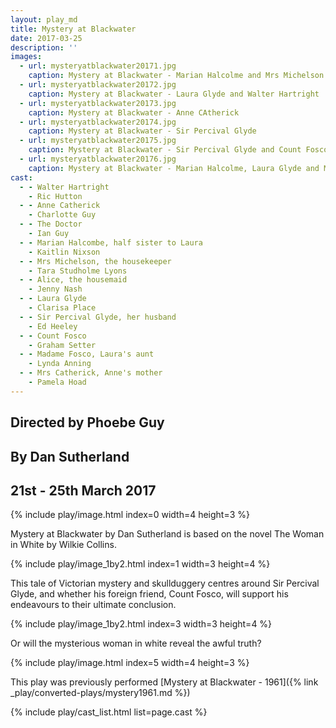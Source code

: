 ```yaml
---
layout: play_md
title: Mystery at Blackwater
date: 2017-03-25
description: ''
images:
  - url: mysteryatblackwater20171.jpg
    caption: Mystery at Blackwater - Marian Halcolme and Mrs Michelson
  - url: mysteryatblackwater20172.jpg
    caption: Mystery at Blackwater - Laura Glyde and Walter Hartright
  - url: mysteryatblackwater20173.jpg
    caption: Mystery at Blackwater - Anne CAtherick
  - url: mysteryatblackwater20174.jpg
    caption: Mystery at Blackwater - Sir Percival Glyde
  - url: mysteryatblackwater20175.jpg
    caption: Mystery at Blackwater - Sir Percival Glyde and Count Fosco
  - url: mysteryatblackwater20176.jpg
    caption: Mystery at Blackwater - Marian Halcolme, Laura Glyde and Madame Fosco
cast:
  - - Walter Hartright
    - Ric Hutton
  - - Anne Catherick
    - Charlotte Guy
  - - The Doctor
    - Ian Guy
  - - Marian Halcombe, half sister to Laura
    - Kaitlin Nixson
  - - Mrs Michelson, the housekeeper
    - Tara Studholme Lyons
  - - Alice, the housemaid
    - Jenny Nash
  - - Laura Glyde
    - Clarisa Place
  - - Sir Percival Glyde, her husband
    - Ed Heeley
  - - Count Fosco
    - Graham Setter
  - - Madame Fosco, Laura's aunt
    - Lynda Anning
  - - Mrs Catherick, Anne's mother
    - Pamela Hoad
---
```


## Directed by Phoebe Guy

## By Dan Sutherland

## 21st - 25th March 2017

{% include play/image.html index=0 width=4 height=3 %}

Mystery at Blackwater by Dan Sutherland is based on the novel The Woman in White by Wilkie Collins.

{% include play/image_1by2.html index=1 width=3 height=4 %}

This tale of Victorian mystery and skullduggery centres around Sir Percival Glyde, and whether his foreign friend, Count Fosco, will support his endeavours to their ultimate conclusion.

{% include play/image_1by2.html index=3 width=3 height=4 %}

Or will the mysterious woman in white reveal the awful truth?

{% include play/image.html index=5 width=4 height=3 %}

This play was previously performed [Mystery at Blackwater - 1961]({% link _play/converted-plays/mystery1961.md %})


{% include play/cast_list.html list=page.cast %}
